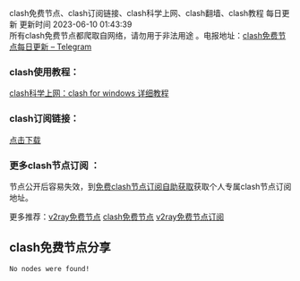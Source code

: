 clash免费节点、clash订阅链接、clash科学上网、clash翻墙、clash教程 每日更新  更新时间 2023-06-10 01:43:39  
所有clash免费节点都爬取自网络，请勿用于非法用途 。电报地址：[clash免费节点每日更新 – Telegram](https://t.me/s/v2raydailyupdate)

### clash使用教程：

[clash科学上网：clash for windows 详细教程](https://www.v2rayfree.eu.org/post/clash-for-windows-tutorial/)

### clash订阅链接：

[点击下载](https://github.com/aiboboxx/clashfree/blob/main/clash.yml)

### 更多clash节点订阅 ：
节点公开后容易失效，到[免费clash节点订阅自助获取](https://www.v2rayfree.eu.org/f/getclash.html)获取个人专属clash节点订阅地址。

更多推荐：[v2ray免费节点](https://www.v2rayfree.eu.org)   [clash免费节点](https://clashfree.eu.org)   [v2ray免费节点订阅](https://github.com/aiboboxx/v2rayfree)


## clash免费节点分享
```  
No nodes were found!
```


